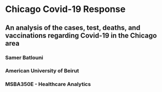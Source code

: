 # Chicago Covid-19 Response
## An analysis of the cases, test, deaths, and vaccinations regarding Covid-19 in the Chicago area
### Samer Batlouni
### American University of Beirut
### MSBA350E - Healthcare Analytics